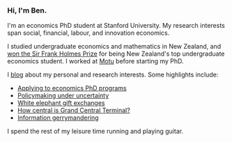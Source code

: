 ### Hi, I'm Ben.

I'm an economics PhD student at Stanford University.
My research interests span social, financial, labour, and innovation economics.

I studied undergraduate economics and mathematics in New Zealand, and [won the Sir Frank Holmes Prize](https://motu.nz/about-us/news/motu-news-december-2016/#frank) for being New Zealand's top undergraduate economics student.
I worked at [Motu](https://motu.nz) before starting my PhD.

I [blog](/blog/) about my personal and research interests.
Some highlights include:

* [Applying to economics PhD programs](/blog/applying-economics-phd-programs/)
* [Policymaking under uncertainty](/blog/policymaking-under-uncertainty/)
* [White elephant gift exchanges](/blog/white-elephant-gift-exchanges/)
* [How central is Grand Central Terminal?](/blog/how-central-grand-central-terminal/)
* [Information gerrymandering](/blog/information-gerrymandering/)

I spend the rest of my leisure time running and playing guitar.
